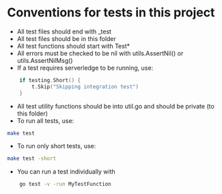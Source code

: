 # Conventions for tests in this project

- All test files should end with _test
- All test files should be in this folder
- All test functions should start with Test*
- All errors must be checked to be nil with utils.AssertNil() or utils.AssertNilMsg()
- If a test requires serverledge to be running, use:

```go
    if testing.Short() {
        t.Skip("Skipping integration test")
    }
```
- All test utility functions should be into util.go and should be private (to this folder)
- To run all tests, use:

```sh
make test
```
- To run only short tests, use:

```sh
make test -short
```
- You can run a test individually with
 
```sh
    go test -v -run MyTestFunction
```